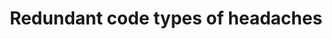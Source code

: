 ---
title: Redundant code types of headaches
image: assets/images/memes/Redundant-code-types-of-headaches.png
---